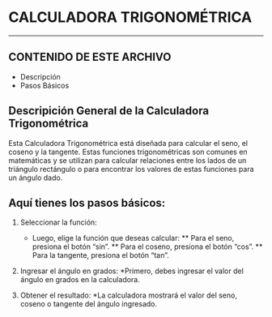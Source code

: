 # CALCULADORA TRIGONOMÉTRICA
___

## CONTENIDO DE ESTE ARCHIVO

* Descripción
* Pasos Básicos


## Descripición General de la Calculadora Trigonométrica

Esta Calculadora Trigonométrica está diseñada para calcular el seno, el coseno
y la tangente. Estas funciones trigonométricas son comunes en matemáticas y se 
utilizan para calcular relaciones entre los lados de un triángulo rectángulo o 
para encontrar los valores de estas funciones para un ángulo dado. 

## Aquí tienes los pasos básicos:

1. Seleccionar la función:
    * Luego, elige la función que deseas calcular:
        ** Para el seno, presiona el botón “sin”.
        ** Para el coseno, presiona el botón “cos”.
        ** Para la tangente, presiona el botón “tan”.

2. Ingresar el ángulo en grados:
    *Primero, debes ingresar el valor del ángulo en grados en la calculadora.

3. Obtener el resultado:
    *La calculadora mostrará el valor del seno, coseno o tangente del ángulo ingresado.
